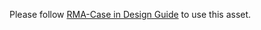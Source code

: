Please follow [RMA-Case in Design Guide](https://docs.twcc.ai/docs/concepts-tutorials/twcc/afs/concepts/inferencing#rma-case) to use this asset.
